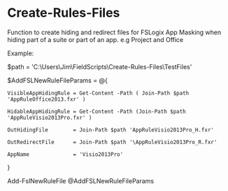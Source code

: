 # Create-Rules-Files

Function to create hiding and redirect files for FSLogix App Masking when hiding part of a suite or part of an app.  e.g Project and Office

Example:

$path = 'C:\Users\Jim\FieldScripts\Create-Rules-Files\TestFiles'

$AddFSLNewRuleFileParams = @{

    VisibleAppHidingRule = Get-Content -Path ( Join-Path $path 'AppRuleOffice2013.fxr' )

    HidableAppHidingRule = Get-Content -Path (Join-Path $path 'AppRuleVisio2013Pro.fxr' )

    OutHidingFile        = Join-Path $path 'AppRuleVisio2013Pro_H.fxr'

    OutRedirectFile      = Join-Path $path '\AppRuleVisio2013Pro_R.fxr'

    AppName              = 'Visio2013Pro'

}


Add-FslNewRuleFile @AddFSLNewRuleFileParams